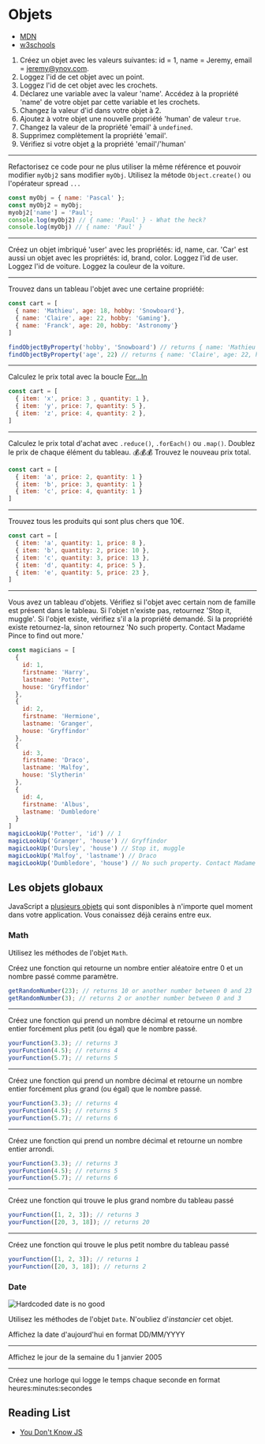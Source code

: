 # Objets

+ [MDN](https://developer.mozilla.org/en-US/docs/Web/JavaScript/Guide/Working_with_Objects)
+ [w3schools](https://www.w3schools.com/js/js_objects.asp)

1. Créez un objet avec les valeurs suivantes: id = 1, name = Jeremy, email = jeremy@ynov.com.
2. Loggez l'id de cet objet avec un point.
3. Loggez l'id de cet objet avec les crochets.
4. Déclarez une variable avec la valeur 'name'. Accédez à la propriété 'name' de votre objet par cette variable et les crochets.
5. Changez la valeur d'id dans votre objet à 2.
6. Ajoutez à votre objet une nouvelle propriété 'human' de valeur `true`.
7. Changez la valeur de la propriété 'email' à `undefined`.
8. Supprimez complètement la propriété 'email'.
9. Vérifiez si votre objet [a](https://developer.mozilla.org/en-US/docs/Web/JavaScript/Reference/Global_Objects/Object/hasOwnProperty) la propriété 'email'/'human'

---

Refactorisez ce code pour ne plus utiliser la même référence et pouvoir modifier `myObj2` sans modifier `myObj`.
Utilisez la métode `Object.create()` ou l'opérateur spread `...`

```js
const myObj = { name: 'Pascal' };
const myObj2 = myObj;
myobj2['name'] = 'Paul';
console.log(myObj2) // { name: 'Paul' } - What the heck?
console.log(myObj) // { name: 'Paul' }
```

---

Créez un objet imbriqué 'user' avec les propriétés: id, name, car. 'Car' est aussi un objet avec les propriétés: id, brand, color.
Loggez l'id de user.
Loggez l'id de voiture.
Loggez la couleur de la voiture.

---

Trouvez dans un tableau l'objet avec une certaine propriété:

```js
const cart = [
  { name: 'Mathieu', age: 18, hobby: 'Snowboard'},
  { name: 'Claire', age: 22, hobby: 'Gaming'},
  { name: 'Franck', age: 20, hobby: 'Astronomy'}
]

findObjectByProperty('hobby', 'Snowboard') // returns { name: 'Mathieu', age: 18, hobby: 'Snowboard'}
findObjectByProperty('age', 22) // returns { name: 'Claire', age: 22, hobby: 'Gaming'}
```
---

Calculez le prix total avec la boucle [For...In](https://developer.mozilla.org/en-US/docs/Web/JavaScript/Reference/Statements/for...in)

```js
const cart = [
  { item: 'x', price: 3 , quantity: 1 },
  { item: 'y', price: 7, quantity: 5 },
  { item: 'z', price: 4, quantity: 2 },
]
```

---

Calculez le prix total d'achat avec `.reduce()`, `.forEach()` ou `.map()`. 
Doublez le prix de chaque élément du tableau. 💰💰💰 
Trouvez le nouveau prix total. 

```js
const cart = [
  { item: 'a', price: 2, quantity: 1 }
  { item: 'b', price: 3, quantity: 1 }
  { item: 'c', price: 4, quantity: 1 }
]
```

---

Trouvez tous les produits qui sont plus chers que 10€.

```js
const cart = [
  { item: 'a', quantity: 1, price: 8 },
  { item: 'b', quantity: 2, price: 10 },
  { item: 'c', quantity: 3, price: 13 },
  { item: 'd', quantity: 4, price: 5 },
  { item: 'e', quantity: 5, price: 23 },
]
```

---

Vous avez un tableau d'objets. 
Vérifiez si l'objet avec certain nom de famille est présent dans le tableau.
Si l'objet n'existe pas, retournez 'Stop it, muggle'.
Si l'objet existe, vérifiez s'il a la propriété demandé.
Si la propriété existe retournez-la, sinon retournez 'No such property. Contact Madame Pince to find out more.'

```js
const magicians = [
  {
    id: 1,
    firstname: 'Harry',
    lastname: 'Potter',
    house: 'Gryffindor'
  },
  {
    id: 2,
    firstname: 'Hermione',
    lastname: 'Granger',
    house: 'Gryffindor'
  },
  {
    id: 3,
    firstname: 'Draco',
    lastname: 'Malfoy',
    house: 'Slytherin'
  },
  {
    id: 4,
    firstname: 'Albus',
    lastname: 'Dumbledore'
  }
]
magicLookUp('Potter', 'id') // 1
magicLookUp('Granger', 'house') // Gryffindor
magicLookUp('Dursley', 'house') // Stop it, muggle
magicLookUp('Malfoy', 'lastname') // Draco
magicLookUp('Dumbledore', 'house') // No such property. Contact Madame Pince to find out more.
```

## Les objets globaux

JavaScript a [plusieurs objets](https://developer.mozilla.org/en-US/docs/Web/JavaScript/Reference/Global_Objects) qui sont disponibles à n'importe quel moment dans votre application. Vous conaissez déjà cerains entre eux.

### Math

Utilisez les méthodes de l'objet `Math`.

Créez une fonction qui retourne un nombre entier aléatoire entre 0 et un nombre passé comme paramètre.
```js
getRandomNumber(23); // returns 10 or another number between 0 and 23
getRandomNumber(3); // returns 2 or another number between 0 and 3
```

---

Créez une fonction qui prend un nombre décimal et retourne un nombre entier forcément plus petit (ou égal) que le nombre passé.
```js
yourFunction(3.3); // returns 3
yourFunction(4.5); // returns 4
yourFunction(5.7); // returns 5
```

---

Créez une fonction qui prend un nombre décimal et retourne un nombre entier forcément plus grand (ou égal) que le nombre passé.
```js
yourFunction(3.3); // returns 4
yourFunction(4.5); // returns 5
yourFunction(5.7); // returns 6
```

---

Créez une fonction qui prend un nombre décimal et retourne un nombre entier arrondi.
```js
yourFunction(3.3); // returns 3
yourFunction(4.5); // returns 5
yourFunction(5.7); // returns 6
```

---

Créez une fonction qui trouve le plus grand nombre du tableau passé
```js
yourFunction([1, 2, 3]); // returns 3
yourFunction([20, 3, 18]); // returns 20
```

---

Créez une fonction qui trouve le plus petit nombre du tableau passé
```js
yourFunction([1, 2, 3]); // returns 1
yourFunction([20, 3, 18]); // returns 2
```

### Date

![Hardcoded date is no good](http://www.commitstrip.com/wp-content/uploads/2013/01/Strips-Date-hardcod%C3%A9e-test-trollface.jpg)

Utilisez les méthodes de l'objet `Date`. N'oubliez d'*instancier* cet objet.

Affichez la date d'aujourd'hui en format DD/MM/YYYY

---

Affichez le jour de la semaine du 1 janvier 2005

---

Créez une horloge qui logge le temps chaque seconde en format heures:minutes:secondes


## Reading List
+ [You Don't Know JS](https://github.com/getify/You-Dont-Know-JS/blob/master/this%20%26%20object%20prototypes/ch3.md)